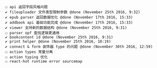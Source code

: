 	☐ api 返回字段风格问题
	✔ fileuploader 文件类型限制参数 @done (November 25th 2016, 9:32)
	✔ epub parser 返回数据优化 @done (November 17th 2016, 15:33)
	✔ addbook api 基础功能完成 @done (November 17th 2016, 15:33)
	✔ viewer 支持新的数据结构 @done (November 25th 2016, 9:31)
	☐ parser opf 查找逻辑更通用
	✔ bookcontent id @done (November 25th 2016, 9:31)
	✔ print helper @done (November 25th 2016, 10:19)
	✔ connect & form 装饰器 type 的问题 @done (November 30th 2016, 12:59)
	☐ action types 常量分离
	☐ action typing 优化
	☐ react-hot runtime error sourcemap
	